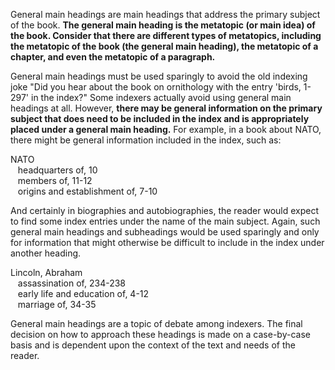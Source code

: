 General main headings are main headings that address the primary subject of the book. **The general main heading is the metatopic (or main idea) of the book. Consider that there are different types of metatopics, including the metatopic of the book (the general main heading), the metatopic of a chapter, and even the metatopic of a paragraph.**

General main headings must be used sparingly to avoid the old indexing joke "Did you hear about the book on ornithology with the entry 'birds, 1-297' in the index?" Some indexers actually avoid using general main headings at all. However, **there may be general information on the primary subject that does need to be included in the index and is appropriately placed under a general main heading.** For example, in a book about NATO, there might be general information included in the index, such as:

NATO  
   headquarters of, 10  
   members of, 11-12  
   origins and establishment of, 7-10

And certainly in biographies and autobiographies, the reader would expect to find some index entries under the name of the main subject. Again, such general main headings and subheadings would be used sparingly and only for information that might otherwise be difficult to include in the index under another heading.

Lincoln, Abraham  
   assassination of, 234-238  
   early life and education of, 4-12  
   marriage of, 34-35

General main headings are a topic of debate among indexers. The final decision on how to approach these headings is made on a case-by-case basis and is dependent upon the context of the text and needs of the reader.